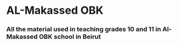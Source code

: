<h1>AL-Makassed OBK</h1>
<h3>All the material used in teaching grades 10 and 11 in Al-Makassed OBK school in Beirut</h3>